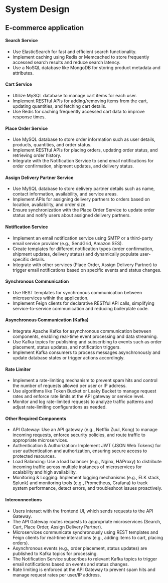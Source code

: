 # **System Design**

## **E-commerce application**
#### Search Service
- Use ElasticSearch for fast and efficient search functionality.
- Implement caching using Redis or Memcached to store frequently accessed search results and reduce search latency.
- Use a NoSQL database like MongoDB for storing product metadata and attributes.

#### Cart Service
- Utilize MySQL database to manage cart items for each user.
- Implement RESTful APIs for adding/removing items from the cart, updating quantities, and fetching cart details.
- Use Redis for caching frequently accessed cart data to improve response times.

#### Place Order Service
- Use MySQL database to store order information such as user details, products, quantities, and order status.
- Implement RESTful APIs for placing orders, updating order status, and retrieving order history.
- Integrate with the Notification Service to send email notifications for order confirmation, shipment updates, and delivery status.

#### Assign Delivery Partner Service
- Use MySQL database to store delivery partner details such as name, contact information, availability, and service areas.
- Implement APIs for assigning delivery partners to orders based on location, availability, and order size.
- Ensure synchronization with the Place Order Service to update order status and notify users about assigned delivery partners.

#### Notification Service
- Implement an email notification service using SMTP or a third-party email service provider (e.g., SendGrid, Amazon SES).
- Create templates for different notification types (order confirmation, shipment updates, delivery status) and dynamically populate user-specific details.
- Integrate with other services (Place Order, Assign Delivery Partner) to trigger email notifications based on specific events and status changes.

#### Synchronous Communication
- Use REST templates for synchronous communication between microservices within the application.
- Implement Feign clients for declarative RESTful API calls, simplifying service-to-service communication and reducing boilerplate code.

#### Asynchronous Communication (Kafka)
- Integrate Apache Kafka for asynchronous communication between components, enabling real-time event processing and data streaming.
- Use Kafka topics for publishing and subscribing to events such as order placement, status updates, and notification triggers.
- Implement Kafka consumers to process messages asynchronously and update database states or trigger actions accordingly.

#### Rate Limiter
- Implement a rate-limiting mechanism to prevent spam hits and control the number of requests allowed per user or IP address.
- Use algorithms like Token Bucket or Leaky Bucket to manage request rates and enforce rate limits at the API gateway or service level.
- Monitor and log rate-limited requests to analyze traffic patterns and adjust rate-limiting configurations as needed.

#### Other Required Components
- API Gateway: Use an API gateway (e.g., Netflix Zuul, Kong) to manage incoming requests, enforce security policies, and route traffic to appropriate microservices.
- Authentication & Authorization: Implement JWT (JSON Web Tokens) for user authentication and authorization, ensuring secure access to protected resources.
- Load Balancing: Use a load balancer (e.g., Nginx, HAProxy) to distribute incoming traffic across multiple instances of microservices for scalability and high availability.
- Monitoring & Logging: Implement logging mechanisms (e.g., ELK stack, Splunk) and monitoring tools (e.g., Prometheus, Grafana) to track system performance, detect errors, and troubleshoot issues proactively.

#### Interconnections
- Users interact with the frontend UI, which sends requests to the API Gateway.
- The API Gateway routes requests to appropriate microservices (Search, Cart, Place Order, Assign Delivery Partner).
- Microservices communicate synchronously using REST templates and Feign clients for real-time interactions (e.g., adding items to cart, placing orders).
- Asynchronous events (e.g., order placement, status updates) are published to Kafka topics for processing.
- The Notification Service subscribes to relevant Kafka topics to trigger email notifications based on events and status changes.
- Rate limiting is enforced at the API Gateway to prevent spam hits and manage request rates per user/IP address.